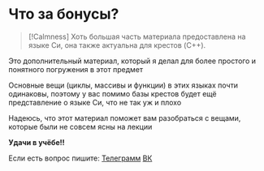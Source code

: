 # Что за бонусы?

> [!Calmness]
> Хоть большая часть материала предоставлена на языке Си, она также актуальна для крестов (C++). 
> 

Это дополнительный материал, который я делал для более простого и понятного погружения в этот предмет

Основные вещи (циклы, массивы и функции) в этих языках почти одинаковы, поэтому у вас помимо базы крестов будет ещё представление о языке Си, что не так уж и плохо

Надеюсь, что этот материал поможет вам разобраться с вещами, которые были не совсем ясны на лекции

**Удачи в учёбе!!**

Если есть вопрос пишите: [Телеграмм](https://t.me/JDH_LR_994) [ВК](https://vk.com/jdh_lr_994) 

